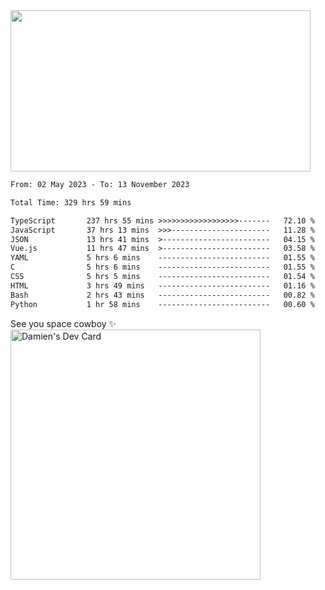 <img src="https://media.giphy.com/media/11KzOet1ElBDz2/giphy.gif" width="480" height="258" /> 

 <!--START_SECTION:waka-->

```txt
From: 02 May 2023 - To: 13 November 2023

Total Time: 329 hrs 59 mins

TypeScript       237 hrs 55 mins >>>>>>>>>>>>>>>>>>-------   72.10 %
JavaScript       37 hrs 13 mins  >>>----------------------   11.28 %
JSON             13 hrs 41 mins  >------------------------   04.15 %
Vue.js           11 hrs 47 mins  >------------------------   03.58 %
YAML             5 hrs 6 mins    -------------------------   01.55 %
C                5 hrs 6 mins    -------------------------   01.55 %
CSS              5 hrs 5 mins    -------------------------   01.54 %
HTML             3 hrs 49 mins   -------------------------   01.16 %
Bash             2 hrs 43 mins   -------------------------   00.82 %
Python           1 hr 58 mins    -------------------------   00.60 %
```

<!--END_SECTION:waka-->
 
 
 <!--
 <p align="center">
           <img src="https://wakatime.com/share/@b21fb822-1b1e-4a56-b3ac-d647f03795fd/3d8fc332-54a6-4d29-9469-965955d6e018.svg"/>
 </p>
 <p align="center">
  <img src="https://wakatime.com/share/@b21fb822-1b1e-4a56-b3ac-d647f03795fd/5d7b153c-4137-40c1-8270-25e516f9619c.svg"/>
 </p>
 -->
See you space cowboy ✨ 
<a href="https://app.daily.dev/damienCrackito"><img src="https://api.daily.dev/devcards/bdfb4da438e94198b16fb9008a873e8e.png?r=ac3" width="400" alt="Damien's Dev Card"/></a>


 
